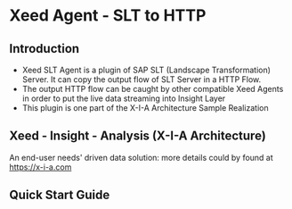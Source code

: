 # Xeed Agent - SLT to HTTP
## Introduction
* Xeed SLT Agent is a plugin of SAP SLT (Landscape Transformation) Server. It can copy the output flow of SLT Server in a HTTP Flow.
* The output HTTP flow can be caught by other compatible Xeed Agents in order to put the live data streaming into Insight Layer 
* This plugin is one part of the X-I-A Architecture Sample Realization
## Xeed - Insight - Analysis (X-I-A Architecture)
An end-user needs' driven data solution: more details could by found at https://x-i-a.com
## Quick Start Guide
